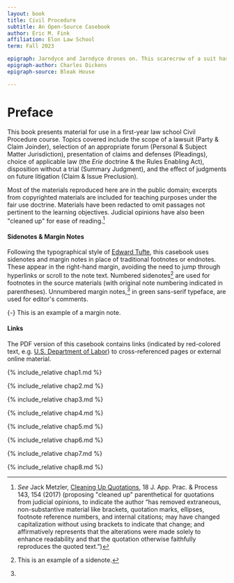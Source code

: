 ```yaml
---
layout: book
title: Civil Procedure
subtitle: An Open-Source Casebook 
author: Eric M. Fink 
affiliation: Elon Law School 
term: Fall 2023 

epigraph: Jarndyce and Jarndyce drones on. This scarecrow of a suit has, in course of time, become so complicated that no man alive knows what it means. The parties to it understand it least, but it has been observed that no two Chancery lawyers can talk about it for five minutes without coming to a total disagreement as to all the premises. Innumerable children have been born into the cause; innumerable young people have married into it; innumerable old people have died out of it. Scores of persons have deliriously found themselves made parties in Jarndyce and Jarndyce without knowing how or why; whole families have inherited legendary hatreds with the suit. The little plaintiff or defendant who was promised a new rocking-horse when Jarndyce and Jarndyce should be settled has grown up, possessed himself of a real horse, and trotted away into the other world. Fair wards of court have faded into mothers and grandmothers; a long procession of Chancellors has come in and gone out; the legion of bills in the suit have been transformed into mere bills of mortality; there are not three Jarndyces left upon the earth perhaps since old Tom Jarndyce in despair blew his brains out at a coffee-house in Chancery Lane; but Jarndyce and Jarndyce still drags its dreary length before the court,  perennially hopeless.
epigraph-author: Charles Dickens
epigraph-source: Bleak House

---
```


<!-- PREFACE -->

<div class="chapter">

<h1>Preface</h1>

This book presents material for use in a first-year law school Civil Procedure course. Topics covered include the scope of a lawsuit (Party & Claim Joinder), selection of an appropriate forum (Personal & Subject Matter Jurisdiction), presentation of claims and defenses (Pleadings), choice of applicable law (the _Erie_ doctrine & the Rules Enabling Act), disposition without a trial (Summary Judgment), and the effect of judgments on future litigation (Claim & Issue Preclusion).

Most of the materials reproduced here are in the public domain; excerpts from copyrighted materials are included for teaching purposes under the fair use doctrine. Materials have been redacted to omit passages not pertinent to the learning objectives. Judicial opinions have also been "cleaned up" for ease of reading.[^Preface1] 

[^Preface1]: _See_ Jack Metzler, [Cleaning Up Quotations](https://lawrepository.ualr.edu/cgi/viewcontent.cgi?article=1405&context=appellatepracticeprocess), 18 J. App. Prac. & Process 143, 154 (2017) (proposing "cleaned up" parenthetical for quotations from judicial opinions, to indicate the author “has removed extraneous, non-substantive material like brackets, quotation marks, ellipses, footnote reference numbers, and internal citations; may have changed capitalization without using brackets to indicate that change; and affirmatively represents that the alterations were made solely to enhance readability and that the quotation otherwise faithfully reproduces the quoted text.”) 

#### Sidenotes & Margin Notes

Following the typographical style of [Edward Tufte](https://www.edwardtufte.com/tufte/), this casebook uses sidenotes and margin notes in place of traditional footnotes or endnotes. These appear in the right-hand margin, avoiding the need to jump through hyperlinks or scroll to the note text. Numbered sidenotes[^sidenote] are used for footnotes in the source materials (with original note numbering indicated in parentheses). Unnumbered margin notes,[^marginnote] in <span class="sans-green">green sans-serif typeface</span>, are used for editor's comments. 

[^sidenote]: This is an example of a sidenote. 

[^marginnote]: 
  {-} This is an example of a margin note. 

#### Links 

The PDF version of this casebook contains links (indicated by red-colored text, e.g. [U.S. Department of Labor](https://www.dol.gov/)) to cross-referenced pages or external online material. 

</div>

<!-- CHAPTER 1 -->

<div class="chapter">

{% include_relative chap1.md %}

</div>


<!-- CHAPTER 2 -->
<div class="chapter">

{% include_relative chap2.md %}

</div>


<!-- CHAPTER 3 -->
<div class="chapter">

{% include_relative chap3.md %}

</div>


<!-- CHAPTER 4 -->
<div class="chapter">

{% include_relative chap4.md %}

</div>


<!-- CHAPTER 5 -->
<div class="chapter">

{% include_relative chap5.md %}

</div>


<!-- CHAPTER 6 -->
<div class="chapter">

{% include_relative chap6.md %}

</div>


<!-- CHAPTER 7 -->
<div class="chapter">

{% include_relative chap7.md %}

</div>


<!-- CHAPTER 8 -->
<div class="chapter">

{% include_relative chap8.md %}

</div>
